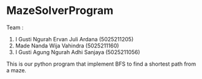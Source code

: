 # MazeSolverProgram
Team : 
1. I Gusti Ngurah Ervan Juli Ardana (5025211205) 
2. Made Nanda Wija Vahindra (5025211160)
3. I Gusti Agung Ngurah Adhi Sanjaya (5025211056)

This is our python program that implement BFS to find a shortest path from a maze.
